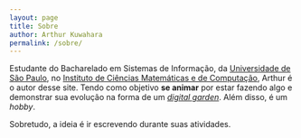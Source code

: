 ```yaml
---
layout: page
title: Sobre
author: Arthur Kuwahara
permalink: /sobre/
---
```

Estudante do Bacharelado em Sistemas de Informação, da [Universidade de São Paulo](usp), no [Instituto de Ciências Matemáticas e de Computação](icmc), Arthur é o autor desse site.
Tendo como objetivo **se animar** por estar fazendo algo e demonstrar sua evolução na forma de um [*digital garden*](digital-garden). Além disso, é um *hobby*.

Sobretudo, a ideia é ir escrevendo durante suas atividades.


[usp]:https://setembruu.github.io/
[icmc]:https://www.icmc.usp.br/
[digital-garden]:https://nesslabs.com/digital-garden-set-up
